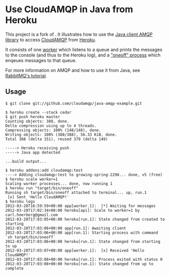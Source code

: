 # Use CloudAMQP in Java from Heroku

This project is a fork of [](). It illustrates how to use the [Java client AMQP library]() to access [CloudAMQP](http://www.cloudamqp.com) from [Heroku](http://www.heroku.com). 

It consists of one [worker](https://github.com/cloudamqp/java-amqp-example/blob/master/src/main/java/WorkerProcess.java) which listens to a queue and prints the messages to the console (and thus to the Heroku log), and a ["oneoff" process](https://github.com/cloudamqp/java-amqp-example/blob/master/src/main/java/WorkerProcess.java) which enqeues messages to that queue. 

For more information on AMQP and how to use it from Java, see [RabbitMQ's tutorial](http://www.rabbitmq.com/getstarted.html). 

## Usage

    $ git clone git://github.com/cloudamqp/java-amqp-example.git

    $ heroku create --stack cedar
    $ git push heroku master
    Counting objects: 388, done.
    Delta compression using up to 4 threads.
    Compressing objects: 100% (148/148), done.
    Writing objects: 100% (388/388), 56.33 KiB, done.
    Total 388 (delta 151), reused 379 (delta 149)

    -----> Heroku receiving push
    -----> Java app detected

    ...build output...

    $ heroku addons:add cloudamqp:test
    ----> Adding cloudamqp:test to growing-spring-2298... done, v5 (free)
    $ heroku scale worker=1
    Scaling worker processes... done, now running 1
    $ heroku run "target/bin/oneoff"
    Running sh target/bin/oneoff attached to terminal... up, run.1
     [x] Sent 'Hello CloudAMQP!'
    $ heroku logs
    2012-03-28T16:59:59+00:00 app[worker.1]:  [*] Waiting for messages
    2012-03-28T17:02:34+00:00 heroku[api]: Scale to worker=1 by carl.hoerberg@gmail.com
    2012-03-28T17:03:05+00:00 heroku[run.1]: State changed from created to starting
    2012-03-28T17:03:06+00:00 app[run.1]: Awaiting client
    2012-03-28T17:03:06+00:00 app[run.1]: Starting process with command `sh target/bin/oneoff`
    2012-03-28T17:03:06+00:00 heroku[run.1]: State changed from starting to up
    2012-03-28T17:03:07+00:00 app[worker.1]:  [x] Received 'Hello CloudAMQP!'
    2012-03-28T17:03:08+00:00 heroku[run.1]: Process exited with status 0
    2012-03-28T17:03:08+00:00 heroku[run.1]: State changed from up to complete

